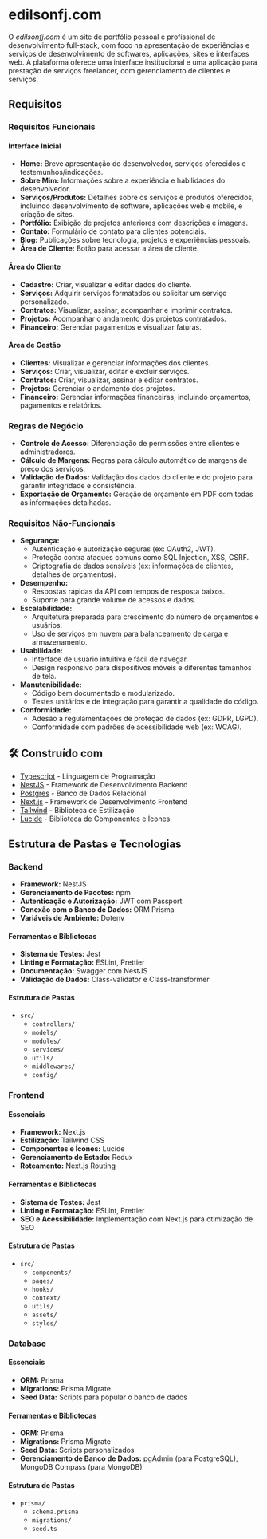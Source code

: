 # edilsonfj.com

O *edilsonfj.com* é um site de portfólio pessoal e profissional de desenvolvimento full-stack, com foco na apresentação de experiências e serviços de desenvolvimento de softwares, aplicações, sites e interfaces web. A plataforma oferece uma interface institucional e uma aplicação para prestação de serviços freelancer, com gerenciamento de clientes e serviços.

## Requisitos

### Requisitos Funcionais

#### Interface Inicial

- **Home:** Breve apresentação do desenvolvedor, serviços oferecidos e testemunhos/indicações.
- **Sobre Mim:** Informações sobre a experiência e habilidades do desenvolvedor.
- **Serviços/Produtos:** Detalhes sobre os serviços e produtos oferecidos, incluindo desenvolvimento de software, aplicações web e mobile, e criação de sites.
- **Portfólio:** Exibição de projetos anteriores com descrições e imagens.
- **Contato:** Formulário de contato para clientes potenciais.
- **Blog:** Publicações sobre tecnologia, projetos e experiências pessoais.
- **Área de Cliente:** Botão para acessar a área de cliente.

#### Área do Cliente

- **Cadastro:** Criar, visualizar e editar dados do cliente.
- **Serviços:** Adquirir serviços formatados ou solicitar um serviço personalizado.
- **Contratos:** Visualizar, assinar, acompanhar e imprimir contratos.
- **Projetos:** Acompanhar o andamento dos projetos contratados.
- **Financeiro:** Gerenciar pagamentos e visualizar faturas.

#### Área de Gestão

- **Clientes:** Visualizar e gerenciar informações dos clientes.
- **Serviços:** Criar, visualizar, editar e excluir serviços.
- **Contratos:** Criar, visualizar, assinar e editar contratos.
- **Projetos:** Gerenciar o andamento dos projetos.
- **Financeiro:** Gerenciar informações financeiras, incluindo orçamentos, pagamentos e relatórios.

### Regras de Negócio

- **Controle de Acesso:** Diferenciação de permissões entre clientes e administradores.
- **Cálculo de Margens:** Regras para cálculo automático de margens de preço dos serviços.
- **Validação de Dados:** Validação dos dados do cliente e do projeto para garantir integridade e consistência.
- **Exportação de Orçamento:** Geração de orçamento em PDF com todas as informações detalhadas.

### Requisitos Não-Funcionais

- **Segurança:**
  - Autenticação e autorização seguras (ex: OAuth2, JWT).
  - Proteção contra ataques comuns como SQL Injection, XSS, CSRF.
  - Criptografia de dados sensíveis (ex: informações de clientes, detalhes de orçamentos).
- **Desempenho:**
  - Respostas rápidas da API com tempos de resposta baixos.
  - Suporte para grande volume de acessos e dados.
- **Escalabilidade:**
  - Arquitetura preparada para crescimento do número de orçamentos e usuários.
  - Uso de serviços em nuvem para balanceamento de carga e armazenamento.
- **Usabilidade:**
  - Interface de usuário intuitiva e fácil de navegar.
  - Design responsivo para dispositivos móveis e diferentes tamanhos de tela.
- **Manutenibilidade:**
  - Código bem documentado e modularizado.
  - Testes unitários e de integração para garantir a qualidade do código.
- **Conformidade:**
  - Adesão a regulamentações de proteção de dados (ex: GDPR, LGPD).
  - Conformidade com padrões de acessibilidade web (ex: WCAG).

## 🛠️ Construído com

* [Typescript](https://www.typescriptlang.org/docs/) - Linguagem de Programação
* [NestJS](https://docs.nestjs.com/) - Framework de Desenvolvimento Backend
* [Postgres](https://www.postgresql.org/docs/) - Banco de Dados Relacional
* [Next.js](https://nextjs.org/docs) - Framework de Desenvolvimento Frontend
* [Tailwind](https://tailwindcss.com/docs/) - Biblioteca de Estilização
* [Lucide](https://lucide.dev/docs) - Biblioteca de Componentes e Ícones

## Estrutura de Pastas e Tecnologias

### Backend

- **Framework:** NestJS
- **Gerenciamento de Pacotes:** npm
- **Autenticação e Autorização:** JWT com Passport
- **Conexão com o Banco de Dados:** ORM Prisma
- **Variáveis de Ambiente:** Dotenv

#### Ferramentas e Bibliotecas
- **Sistema de Testes:** Jest
- **Linting e Formatação:** ESLint, Prettier
- **Documentação:** Swagger com NestJS
- **Validação de Dados:** Class-validator e Class-transformer

#### Estrutura de Pastas
- `src/`
  - `controllers/`
  - `models/`
  - `modules/`
  - `services/`
  - `utils/`
  - `middlewares/`
  - `config/`

### Frontend

#### Essenciais
- **Framework:** Next.js
- **Estilização:** Tailwind CSS
- **Componentes e Ícones:** Lucide
- **Gerenciamento de Estado:** Redux
- **Roteamento:** Next.js Routing

#### Ferramentas e Bibliotecas
- **Sistema de Testes:** Jest
- **Linting e Formatação:** ESLint, Prettier
- **SEO e Acessibilidade:** Implementação com Next.js para otimização de SEO

#### Estrutura de Pastas
- `src/`
  - `components/`
  - `pages/`
  - `hooks/`
  - `context/`
  - `utils/`
  - `assets/`
  - `styles/`

### Database

#### Essenciais
- **ORM:** Prisma
- **Migrations:** Prisma Migrate
- **Seed Data:** Scripts para popular o banco de dados

#### Ferramentas e Bibliotecas
- **ORM:** Prisma
- **Migrations:** Prisma Migrate
- **Seed Data:** Scripts personalizados
- **Gerenciamento de Banco de Dados:** pgAdmin (para PostgreSQL), MongoDB Compass (para MongoDB)

#### Estrutura de Pastas
- `prisma/`
  - `schema.prisma`
  - `migrations/`
  - `seed.ts`